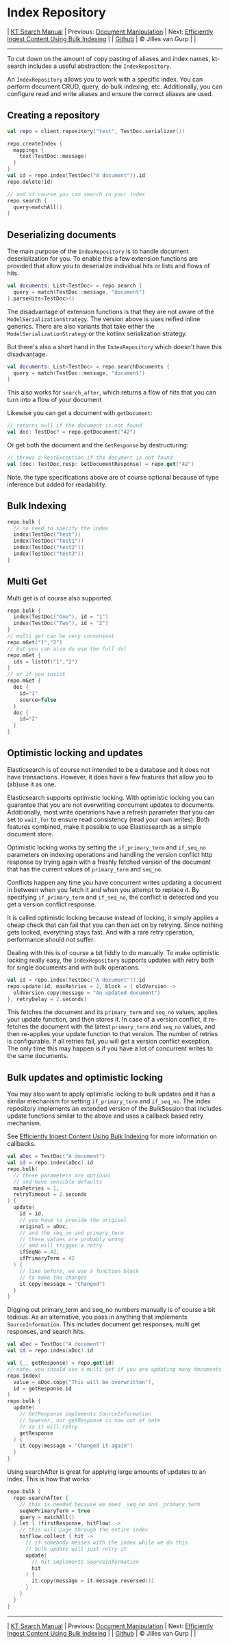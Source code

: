 # Index Repository 

| [KT Search Manual](README.md) | Previous: [Document Manipulation](DocumentManipulation.md) | Next: [Efficiently Ingest Content Using Bulk Indexing](BulkIndexing.md) |
| [Github](https://github.com/jillesvangurp/kt-search) | &copy; Jilles van Gurp |  |

---                

To cut down on the amount of copy pasting of aliases and index names, kt-search includes 
a useful abstraction: the `IndexRepository`.

An `IndexRepository` allows you to work with a specific index. You can perform document CRUD, query,
do bulk indexing, etc. Additionally, you can configure read and write aliases and ensure the correct
aliases are used.

## Creating a repository

```kotlin
val repo = client.repository("test", TestDoc.serializer())

repo.createIndex {
  mappings {
    text(TestDoc::message)
  }
}
val id = repo.index(TestDoc("A document")).id
repo.delete(id)

// and of course you can search in your index
repo.search {
  query=matchAll()
}
```

## Deserializing documents

The main purpose of the `IndexRepository` is to handle document deserialization for you. To enable this
a few extension functions are provided that allow you to deserialize individual hits or lists and flows of 
hits. 

```kotlin
val documents: List<TestDoc> = repo.search {
  query = match(TestDoc::message, "document")
}.parseHits<TestDoc>()
```

The disadvantage of extension functions is that they are not aware of the `ModelSerializationStrategy`.
The version above is uses reified inline generics. There are also variants that take either the 
`ModelSerializationStrategy` or the kotlinx serialization strategy.

But there's also a short hand in the `IndexRepository` which doesn't have this disadvantage.

```kotlin
val documents: List<TestDoc> = repo.searchDocuments {
  query = match(TestDoc::message, "document")
}
```

This also works for `search_after`, which returns a flow of hits that you can turn
into a flow of your document

Likewise you can get a document with `getDocument`:

```kotlin
// returns null if the document is not found
val doc: TestDoc? = repo.getDocument("42")
```

Or get both the document and the `GetResponse` by destructuring:

```kotlin
// throws a RestException if the document is not found
val (doc: TestDoc,resp: GetDocumentResponse) = repo.get("42")
```

Note. the type specifications above are of course optional because of type inference but added for readability.

## Bulk Indexing

```kotlin
repo.bulk {
  // no need to specify the index
  index(TestDoc("test"))
  index(TestDoc("test1"))
  index(TestDoc("test2"))
  index(TestDoc("test3"))
}
```

## Multi Get

Multi get is of course also supported.

```kotlin
repo.bulk {
  index(TestDoc("One"), id = "1")
  index(TestDoc("Two"), id = "2")
}
// multi get can be very convenient
repo.mGet("1","2")
// but you can also do use the full dsl
repo.mGet {
  ids = listOf("1","2")
}
// or if you insist
repo.mGet {
  doc {
    id="1"
    source=false
  }
  doc {
    id="2"
  }
}
```

## Optimistic locking and updates

Elasticsearch is of course not intended to be a database and it does not have transactions. However,
it does have a few features that allow you to (ab)use it as one.

Elasticsearch supports optimistic locking. With optimistic locking you can guarantee that you are not 
overwriting concurrent updates to documents. Additionally, most write operations have a refresh parameter that you can set to `wait_for`
to ensure read consistency (read your own writes). Both features combined, make it possible to use 
Elasticsearch as a simple document store.

Optimistic locking works by setting the `if_primary_term` and `if_seq_no` 
parameters on indexing operations and handling the version conflict http response by trying again with
a freshly fetched version of the document that has the current values of `primary_term` and `seq_no`. 

Conflicts happen any time you have concurrent writes updating a document in between when you fetch it 
and when you attempt to replace it. By specifying `if_primary_term` and `if_seq_no`, the conflict is
detected and you get a version conflict response.

It is called optimistic locking because instead of locking, it simply applies a cheap check that 
can fail that you can then act on by retrying. Since nothing gets locked, everything stays fast. 
And with a rare retry operation, performance should not suffer.

Dealing with this is of course a bit fiddly to do manually. To make optimistic locking really easy,
the `IndexRepository` supports updates with retry both for single documents and with bulk operations.  

```kotlin
val id = repo.index(TestDoc("A document")).id
repo.update(id, maxRetries = 2, block = { oldVersion ->
  oldVersion.copy(message = "An updated document")
}, retryDelay = 2.seconds)
```

This fetches the document and its `primary_term` and `seq_no` values, applies your update function, 
and then stores it. In case of a version conflict, it re-fetches the document with the latest 
`primary_term` and `seq_no` values, and then re-applies your update
function to that version. The number of retries is configurable. If all retries fail, you will get a 
version conflict exception. The only time this may happen is if you have a lot of concurrent writes 
to the same documents.

## Bulk updates and optimistic locking

You may also want to apply optimistic locking to bulk updates and it has a similar mechanism for
setting `if_primary_term` and `if_seq_no`. The index repository implements an extended version of the
BulkSession that includes update functions similar to the above and uses a callback based retry mechanism.

See [Efficiently Ingest Content Using Bulk Indexing](BulkIndexing.md) for more information on callbacks.                                

```kotlin
val aDoc = TestDoc("A document")
val id = repo.index(aDoc).id
repo.bulk(
  // these parameters are optional
  // and have sensible defaults
  maxRetries = 1,
  retryTimeout = 2.seconds
) {
  update(
    id = id,
    // you have to provide the original
    original = aDoc,
    // and the seq_no and primary_term
    // these values are probably wrong
    // amd will trigger a retry
    ifSeqNo = 42,
    ifPrimaryTerm = 42
  ) {
    // like before, we use a function block
    // to make the changes
    it.copy(message = "Changed")
  }
}
```

Digging out primary_term and seq_no numbers manually is of course a bit tedious. 
As an alternative, you pass in anything that implements `SourceInformation`. This includes document
get responses, multi get responses, and search hits.

```kotlin
val aDoc = TestDoc("A document")
val id = repo.index(aDoc).id

val (_, getResponse) = repo.get(id)
// note, you should use a multi get if you are updating many documents
repo.index(
  value = aDoc.copy("This will be overwritten"),
  id = getResponse.id
)
repo.bulk {
  update(
    // GetResponse implements SourceInformation
    // however, our getResponse is now out of date
    // so it will retry
    getResponse
  ) {
    it.copy(message = "Changed it again")
  }
}

```

Using searchAfter is great for
applying large amounts of updates to an index. This is how that works:

```kotlin
repo.bulk {
  repo.searchAfter {
    // this is needed because we need _seq_no and _primary_term
    seqNoPrimaryTerm = true
    query = matchAll()
  }.let { (firstResponse, hitFlow) ->
    // this will page through the entire index
    hitFlow.collect { hit ->
      // if somebody messes with the index while we do this
      // bulk update will just retry it
      update(
        // hit implements SourceInformation
        hit
      ) {
        it.copy(message = it.message.reversed())
      }
    }
  }
}
```



---

| [KT Search Manual](README.md) | Previous: [Document Manipulation](DocumentManipulation.md) | Next: [Efficiently Ingest Content Using Bulk Indexing](BulkIndexing.md) |
| [Github](https://github.com/jillesvangurp/kt-search) | &copy; Jilles van Gurp |  |